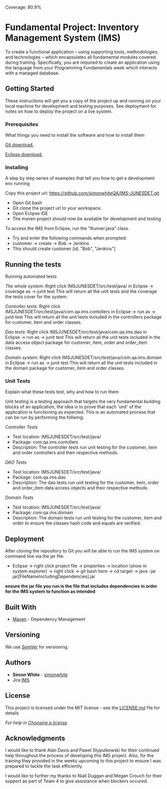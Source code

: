 Coverage: 80.9%
# Fundamental Project: Inventory Management System (IMS)

To create a functional application – using supporting tools, methodologies, and technologies – which encapsulates all fundamental modules covered during training.
Specifically, you are required to create an application using the language from your Programming Fundamentals week which interacts with a managed database. 

## Getting Started

These instructions will get you a copy of the project up and running on your local machine for development and testing purposes. See deployment for notes on how to deploy the project on a live system.

### Prerequisites

What things you need to install the software and how to install them

[Git download.](https://git-scm.com/downloads)

[Eclipse download.](https://www.eclipse.org/downloads/)

### Installing

A step by step series of examples that tell you how to get a development env running

Copy this project url: https://github.com/simonwhiteQA/IMS-JUNESDET.git
* Open Git bash
* Git clone the project url to your workspace.
* Open Eclipse IDE
* The maven project should now be available for development and testing 

To access the IMS from Eclipse, run the "Runner.java" class.
* Try and enter the following commands when prompted:
* customer -> create -> Bob -> Jenkins 
* This should create customer [id, "Bob", "Jenkins"]


## Running the tests

Running automated tests:

*The whole system*: Right click IMSJUNESDET/src/test/java/ in Eclipse -> coverage as -> junit test
This will return all the unit tests and the coverage the tests cover for the system.

*Controller tests*: Right click IMSJUNESDET/src/test/java/com.qa.ims.contollers in Eclipse -> run as -> junit test
This will return all the unit tests included in the controllers package for customer, item and order classes.

*Dao tests*: Right click IMSJUNESDET/src/test/java/com.qa.ims.dao in Eclipse -> run as -> junit test
This will return all the unit tests included in the data access object package for customer, item, order and order_item classes.

*Domain system*: Right click IMSJUNESDET/src/test/java/com.qa.ims.domain in Eclipse -> run as -> junit test
This will return all the unit tests included in the domain package for customer, item and order classes.

### Unit Tests 

Explain what these tests test, why and how to run them

Unit testing is a testing approach that targets the very fundamental building blocks of an application, the idea is to prove that each 'unit' of the application is functioning as expected. This is an automated process that can be run by performing the follwing:

*Controller Tests*
* Test location: IMSJUNESDET/src/test/java/
* Package: com.qa.ims.contollers
* Description: The controller tests run unit testing for the customer, item and order controllers and their respective methods.

*DAO Tests*
* Test location: IMSJUNESDET/src/test/java/
* Package: com.qa.ims.dao
* Description: The dao tests run unit testing for the customer, item, order and order_item data access objects and their respective methods.

*Domain Tests*
* Test location: IMSJUNESDET/src/test/java/
* Package: com.qa.ims.domain
* Description: The domain tests run unit testing for the customer, item and order to ensure the classes hash code and equals are verified.

## Deployment

After *cloning* the repository to Git you will be able to run the IMS system on command line via the jar file:
* Eclipse -> right click project file -> properties -> location (show in system explorer) -> right click -> git bash here
-> cd target -> java -jar jar[FileNameIncludingDependencies].jar 

**ensure the jar file you run is the file that includes dependencies in order for the IMS system to function as intended**

## Built With

* [Maven](https://maven.apache.org/) - Dependency Management

## Versioning

We use [SemVer](http://semver.org/) for versioning.

## Authors

* **Simon White** -  [simonwhite](https://github.com/simonwhiteQA)
* Jira [IMS](https://simonwhite.atlassian.net/jira/software/projects/IMS/boards/3/roadmap)

## License

This project is licensed under the MIT license - see the [LICENSE.md](LICENSE.md) file for details 

*For help in [Choosing a license](https://choosealicense.com/)*

## Acknowledgments

I would like to thank Alan Davis and Pawel Stypulkowski for their continued help throughout the process of developing this IMS project. Also, for the training they provided in the weeks upcoming to this project to ensure I was prepared to tackle the task efficiently.

I would like to further my thanks to Niall Duggan and Megan Crouch for their support as part of Team 4 to give assistance when blockers occured.
